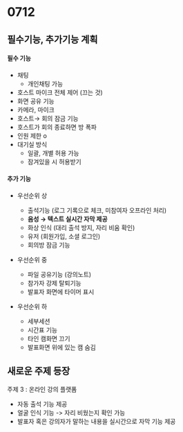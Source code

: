# 0712



## 필수기능, 추가기능 계획

#### 필수 기능

- 채팅
  - 개인채팅 가능
- 호스트 마이크 전체 제어 (끄는 것)
- 화면 공유 기능
- 카메라, 마이크
- 호스트→ 회의 잠금 기능
- 호스트가 회의 종료하면 방 폭파
- 인원 제한 o
- 대기실 방식
  - 일괄, 개별 허용 가능
  - 잠겨있을 시 허용받기


#### 추가 기능

- 우선순위 상
  - 출석기능 (로그 기록으로 체크, 미참여자 오프라인 처리)
  - **음성 → 텍스트 실시간 자막 제공**
  - 화상 인식 (대리 출석 방지, 자리 비움 확인)
  - 유저 (회원가입, 소셜 로그인)
  - 회의방 잠금 기능

- 우선순위 중
  - 파일 공유기능 (강의노트)
  - 참가자 강제 탈퇴기능
  - 발표자 화면에 타이머 표시


- 우선순위 하
  - 세부세션
  - 시간표 기능
  - 타인 캠화면 끄기
  - 발표화면 위에 있는 캠 숨김



## 새로운 주제 등장

주제 3 : 온라인 강의 플랫폼

- 자동 출석 기능 제공
- 얼굴 인식 기능 -> 자리 비웠는지 확인 가능
- 발표자 혹은 강의자가 말하는 내용을 실시간으로 자막 기능 제공
